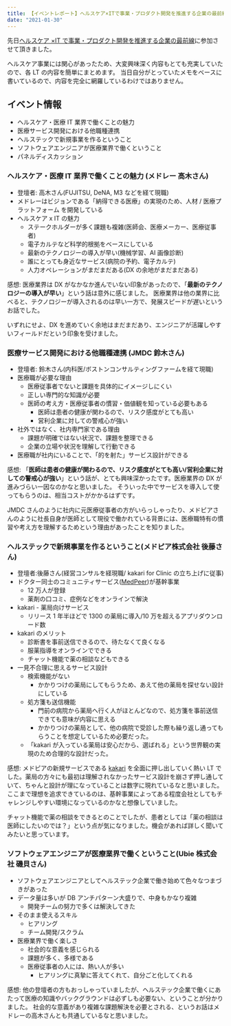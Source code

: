 ```yaml
---
title: 【イベントレポート】ヘルスケア×ITで事業・プロダクト開発を推進する企業の最前線
date: "2021-01-30"
---
```


先日[ヘルスケア ×IT で事業・プロダクト開発を推進する企業の最前線](https://hsd.connpass.com/event/199258/)に参加させて頂きました。

ヘルスケア事業には関心があったため、大変興味深く内容もとても充実していたので、各 LT の内容を簡単にまとめます。
当日自分がとっていたメモをベースに書いているので、内容を完全に網羅しているわけではありません。

## イベント情報

- ヘルスケア・医療 IT 業界で働くことの魅力
- 医療サービス開発における他職種連携
- ヘルステックで新規事業を作るということ
- ソフトウェアエンジニアが医療業界で働くということ
- パネルディスカッション

### ヘルスケア・医療 IT 業界で働くことの魅力 (メドレー 高木さん)

- 登壇者: 高木さん(FUJITSU, DeNA, M3 などを経て現職)
- メドレーはビジョンである「納得できる医療」の実現のため、人材 / 医療プラットフォーム を開発している
- ヘルスケア x IT の魅力
  - ステークホルダーが多く課題も複雑(医師会、医療メーカー、医療従事者)
  - 電子カルテなど科学的根拠をベースにしている
  - 最新のテクノロジーの導入が早い(機械学習、AI 画像診断)
  - 誰にとっても身近なサービス(病院の予約、電子カルテ)
  - 人力オペレーションがまだまだある(DX の余地がまだまだある)

感想:
医療業界は DX がなかなか進んでいない印象があったので、「**最新のテクノロジーの導入が早い**」という話は意外に感じました。
医療業界は他の業界に比べると、テクノロジーが導入されるのは早い一方で、発展スピードが遅いというお話でした。

いずれにせよ、DX を進めていく余地はまだまだあり、エンジニアが活躍しやすいフィールドだという印象を受けました。

### 医療サービス開発における他職種連携 (JMDC 鈴木さん)

- 登壇者: 鈴木さん(内科医/ボストンコンサルティングファームを経て現職)
- 医療職が必要な理由
  - 医療従事者でないと課題を具体的にイメージしにくい
  - 正しい専門的な知識が必要
  - 医師の考え方・医療従事者の慣習・価値観を知っている必要もある
    - 医師は患者の健康が関わるので、リスク感度がとても高い
    - 営利企業に対しての警戒心が強い
- 社外ではなく、社内専門家である理由
  - 課題が明確ではない状況で、課題を整理できる
  - 企業の立場や状況を理解して行動できる
- 医療職が社内にいることで、「的を射た」サービス設計ができる

感想:
「**医師は患者の健康が関わるので、リスク感度がとても高い/営利企業に対しての警戒心が強い**」という話が、とても興味深かったです。医療業界の DX が進みづらい一因なのかなと思いました。
そういった中でサービスを導入して使ってもらうのは、相当コストがかかるはずです。

<!-- TODO: 長い -->

JMDC さんのように社内に元医療従事者の方がいらっしゃったり、メドピアさんのように社長自身が医師として現役で働かれている背景には、医療職特有の慣習や考え方を理解するためという理由があったことを知りました。

### ヘルステックで新規事業を作るということ(メドピア株式会社 後藤さん)

- 登壇者:後藤さん(経営コンサルを経現職/ kakari for Clinic の立ち上げに従事)
- ドクター同士のコミュニティサービス([MedPeer](https://medpeer.jp/))が基幹事業
  - 12 万人が登録
  - 薬剤の口コミ、症例などをオンラインで解決
- kakari - 薬局向けサービス
  - リリース 1 年半ほどで 1300 の薬局に導入/10 万を超えるアプリダウンロード数
- kakari のメリット
  - 診断書を事前送信できるので、待たなくて良くなる
  - 服薬指導をオンラインでできる
  - チャット機能で薬の相談などもできる
- 一見不合理に思えるサービス設計
  - 検索機能がない
    - かかりつけの薬局にしてもらうため、あえて他の薬局を探せない設計にしている
  - 処方箋も送信機能
    - 門前の病院から薬局へ行く人がほとんどなので、処方箋を事前送信できても意味が内容に思える
    - かかりつけの薬局として、他の病院で受診した際も繰り返し通ってもらうことを想定しているため必要だった。
  - 「kakari が入っている薬局は安心だから、選ばれる」という世界観の実現のため合理的な設計だった。

感想:
メドピアの新規サービスである [kakari](https://kakari-for-clinic.jp/) を全面に押し出していく熱い LT でした。薬局の方々にも最初は理解されなかったサービス設計を崩さず押し通していて、ちゃんと設計が理になっていることは数字に現れているなと思いました。
ここまで理想を追求できているのは、基幹事業によってある程度会社としてもチャレンジしやすい環境になっているのかなと想像していました。

チャット機能で薬の相談をできるとのことでしたが、患者としては「薬の相談は医師にしたいのでは？」という点が気になりました。機会があれば詳しく聞いてみたいと思っています。

### ソフトウェアエンジニアが医療業界で働くということ(Ubie 株式会社 磯貝さん)

- ソフトウェアエンジニアとしてヘルステック企業で働き始めて色々なつまづきがあった
- データ量は多いが DB アンチパターン大盛りで、中身もかなり複雑
  - 開発チームの努力で多くは解決してきた
- そのまま使えるスキル
  - ヒアリング
  - チーム開発/スクラム
- 医療業界で働く楽しさ
  - 社会的な意義を感じられる
  - 課題が多く、多様である
  - 医療従事者の人には、熱い人が多い
    - ヒアリングに真摯に答えてくれて、自分ごと化してくれる

感想:
他の登壇者の方もおっしゃっていましたが、ヘルステック企業で働くにあたって医療の知識やバックグラウンドは必ずしも必要ない、ということが分かりました。
社会的な意義があり複雑な課題解決を必要とされる、というお話はメドレーの高木さんとも共通しているなと思いました。

